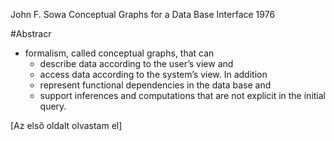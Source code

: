John F. Sowa
Conceptual Graphs for a Data Base Interface
1976

#Abstracr

* formalism, called conceptual graphs, that can 
  * describe data according to the user’s view and 
  * access data according to the system’s view. In addition
  * represent functional dependencies in the data base and 
  * support inferences and computations 
    that are not explicit in the initial query.

[Az első oldalt olvastam el]
